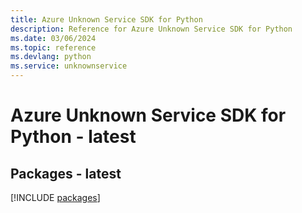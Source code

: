 ```yaml
---
title: Azure Unknown Service SDK for Python
description: Reference for Azure Unknown Service SDK for Python
ms.date: 03/06/2024
ms.topic: reference
ms.devlang: python
ms.service: unknownservice
---
```

# Azure Unknown Service SDK for Python - latest
## Packages - latest
[!INCLUDE [packages](unknown-service-index.md)]